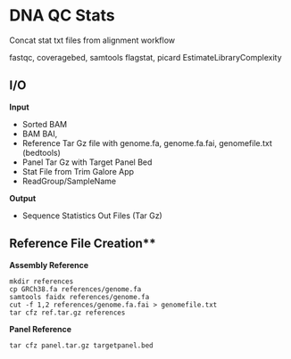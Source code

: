 <!-- dx-header -->
# DNA QC Stats

Concat stat txt files from alignment workflow

fastqc, coveragebed, samtools flagstat, picard EstimateLibraryComplexity

## I/O

**Input**
- Sorted BAM
- BAM BAI,
- Reference Tar Gz file with genome.fa, genome.fa.fai, genomefile.txt (bedtools)
- Panel Tar Gz with Target Panel Bed
- Stat File from Trim Galore App
- ReadGroup/SampleName 

**Output**
- Sequence Statistics Out Files (Tar Gz)


## Reference File Creation**

**Assembly Reference**
```
mkdir references
cp GRCh38.fa references/genome.fa
samtools faidx references/genome.fa
cut -f 1,2 references/genome.fa.fai > genomefile.txt
tar cfz ref.tar.gz references
```
**Panel Reference**
```
tar cfz panel.tar.gz targetpanel.bed
```
